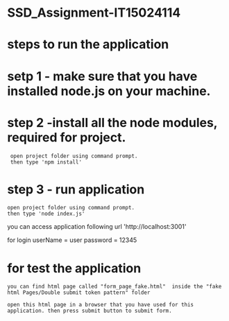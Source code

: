 # SSD_Assignment-IT15024114

# steps to run the application
 
# setp 1 - make sure that you have installed node.js on your machine.
# step 2 -install all the node modules, required for project.
     open project folder using command prompt.
     then type 'npm install'
# step 3 - run application
    open project folder using command prompt.
    then type 'node index.js'

you can access application following url 'http://localhost:3001'

for login userName = user password = 12345

# for test the application

    you can find html page called "form_page_fake.html"  inside the "fake html Pages/Double submit token pattern" folder

    open this html page in a browser that you have used for this application. then press submit button to submit form.

